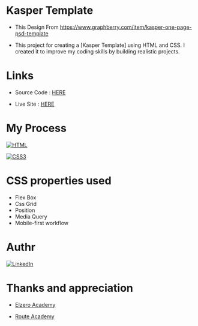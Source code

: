 # Kasper Template 
- This Design From https://www.graphberry.com/item/kasper-one-page-psd-template
  
- This project for creating a [Kasper Template] using HTML and CSS. I created it to improve my coding skills by building realistic 
  projects.

# Links 
- Source Code : <a href="https://github.com/mohamedsamir200/Kasper-project"> HERE </a>

- Live Site : <a href="https://mohamedsamir200.github.io/Kasper-project/"> HERE </a>

# My Process 
[![HTML](https://img.shields.io/badge/HTML5-E34F26?style=for-the-badge&logo=html5&logoColor=white)](https://developer.mozilla.org/fr/) 

[![CSS3](https://img.shields.io/badge/CSS3-1572B6?style=for-the-badge&logo=css3&logoColor=white)](https://developer.mozilla.org/fr/docs/Web/CSS)

# CSS properties used 
- Flex Box
- Css Grid
- Position
- Media Query
- Mobile-first workflow
  

# Authr
[![LinkedIn](https://img.shields.io/badge/LinkedIn-0077B5?style=for-the-badge&logo=linkedin&logoColor=white)](https://www.linkedin.com/in/mohamed-samir-7bb66a242/)

# Thanks and appreciation
- [Elzero Academy](https://elzero.org/)

- [Route Academy](https://www.linkedin.com/company/routeacademy/)
